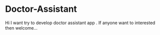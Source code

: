# Doctor-Assistant
Hi I want try to develop doctor assistant app . If anyone want to interested then welcome... 
